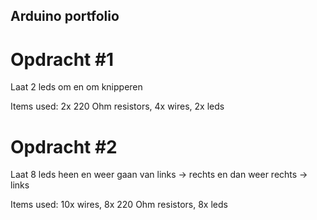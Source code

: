 ## Arduino portfolio
# Opdracht #1 
Laat 2 leds om en om knipperen

Items used:
2x 220 Ohm resistors,
4x wires,
2x leds

# Opdracht #2
Laat 8 leds heen en weer gaan van links -> rechts en  dan weer rechts -> links

Items used:
10x wires,
8x 220 Ohm resistors,
8x leds

